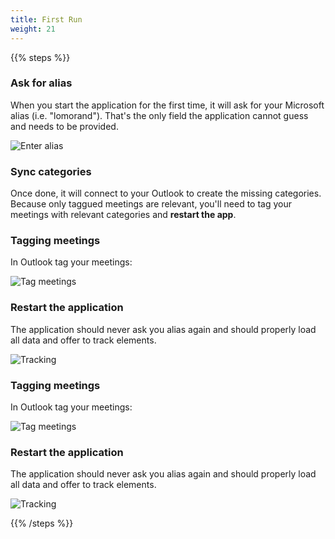 ```yaml
---
title: First Run
weight: 21
---
```


{{% steps %}}

### Ask for alias

When you start the application for the first time, it will ask for your Microsoft alias (i.e. "lomorand"). That's the only field the application cannot guess and needs to be provided.

![Enter alias](../../../media/enter-alias.png)

### Sync categories

Once done, it will connect to your Outlook to create the missing categories. Because only taggued meetings are relevant, you'll need to tag your meetings with relevant categories and **restart the app**.

### Tagging meetings

In Outlook tag your meetings:

![Tag meetings](../../../media/tag-meeting.png)

### Restart the application

The application should never ask you alias again and should properly load all data and offer to track elements.

![Tracking](../../../media/main-ui.png)

### Tagging meetings

In Outlook tag your meetings:

![Tag meetings](../../../media/tag-meeting.png)

### Restart the application

The application should never ask you alias again and should properly load all data and offer to track elements.

![Tracking](../../../media/main-ui.png)

{{% /steps %}}
